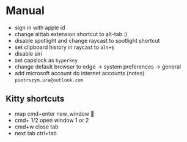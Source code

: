 # Manual
* sign in with apple id
* change alttab extension shortcut to alt-tab :)
* disable spotlight and change raycast to spotlight shortcut
* set clipboard history in raycast to `alt+§`
* disable siri
* set capslock as `hyperkey`
* change default browser to edge -> system preferences -> general
* add microsoft account do internet accounts (notes) `piotrszym.ura@outlook.com`


## Kitty shortcuts

* map cmd+enter new_window 🍎
* cmd+ 1/2 open window 1 or 2
* cmd+w close tab
* next tab ctrl+tab


